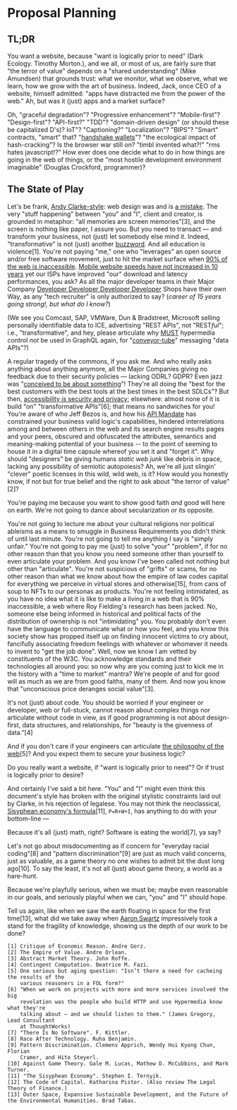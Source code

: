 # Proposal Planning

## TL;DR

You want a website, because "want is logically prior to need" (Dark Ecology. 
Timothy Morton.), and we all, or most of us, are fairly sure that "the terror 
of value" depends on a "shared understanding" (Mike Amundsen) that grounds 
trust: what we monitor, what we observe, what we learn, how we grow with the 
art of business. Indeed, Jack, once CEO of a website, himself admitted: "apps 
have distracted me from the power of the web." Ah, but was it (just) apps and 
a market surface?

Oh, "graceful degradation"? "Progressive enhancement"? "Mobile-first"? 
"Design-first"? "API-first?" "TDD"? "domain-driven design" (or should these be 
capitalized D's)? IoT"? "Captioning?" "Localization"? "BIPS"? 
"Smart" contracts, "smart" that? "[handshake wallets][handshake]"? "the 
ecological impact of hash-cracking"? Is the browser war still on? "timbl 
invented what?!" "rms hates javascript!?" How ever does one decide what to do 
in how things are going in the web of things, or the "most hostile development 
environment imaginable" (Douglas Crockford, programmer)?

## The State of Play

Let's be frank, [Andy Clarke-style][clarke]: web design was and is [a mistake][mistake]. 
The very "stuff happening" between "you" and "I", client and creator, is 
grounded in metaphor: "all memories are screen memories"[3], and the screen is nothing like paper, I assure you.
But you need to transact — and transform your business, not (just) let somebody 
else mind it. Indeed, "transformative" is not (just) another [buzzword][buzz]. And all 
education is violence[1]. You're not paying "me," one who "leverages" an open source and/or free software movement, just to hit the 
market surface when [90% of the web is inaccessible][inaccessible]. [Mobile website 
speeds have not increased in 10 years][needforspeed] yet our ISPs have improved "our" download 
and latency performances, you ask? As all the major developer teams in their Major Company [Developer Developer Developer Developer][dev4]
Shops have their own Way, as any "tech recruiter" is only authorized to say? (*career of 15 years going strong!, but what do I know?*)

(We see you Comcast, SAP, VMWare, Dun & Bradstreet, Microsoft selling personally identifiable data to ICE, advertising "REST APIs", not "REST*ful*"; i.e., "transformative", and hey, please articulate why [MUST][rfc2119] hypermedia control *not* be used in GraphQL again, for "[conveyor-tube][tube]" messaging "data APIs"?) 

A regular tragedy of the commons, if you ask me. And who really asks anything 
about anything anymore, all the Major Companies giving no feedback due to 
their security policies — lacking ODRL? GDPR? Even jazz was "[conceived to be 
about something][jazz]"! They're all doing the "best for the best customers with the best tools at the best times in the best SDLCs"? 
But then, [accessibility *is* security and privacy][privacy]; elsewhere: 
almost none of it is build "on" "transformative APIs"[6]; that means no 
sandwiches for you! You're aware of who Jeff Bezos is, and how his 
[API Mandate][apimandate] has constrained your business valid logic's capabilities, hindered 
interrelations among and between others in the web and its search engine 
results pages and your peers, obscured and obfuscated the attributes, 
semantics and meaning-making potential of your business -- to the point of 
seeming to house it in a digital time capsule whereof you set it and "forget 
it". Why should "designers" be giving humans *static web junk* like debris in 
space, lacking any possibility of semiotic autopoiesis? Ah, we're all just 
slingin' "clever" poetic licenses in this wild, wild web, is it? How would you 
honestly know, if not but for true belief and the right to ask about "the 
terror of value"[2]?

You're paying me because you want to show good faith *and* good will here on 
earth. We're not going to dance about secularization or its opposite. 

You're not going to lecture me about your cultural religions nor political ableisms as a means to smuggle in 
Business Requirements you didn't think of until last minute. You're not going 
to tell me anything I say is "simply unfair." You're not going to pay me (just) to solve "your" "problem", 
if for no other reason than that you know you need someone other than 
yourself to even articulate your problem. And you know I've been called 
not nothing but other than "articulate". You're not suspicious of "grifts" 
or scams, for no other reason than what we know about how the empire of law codes 
capital for everything we perceive in virtual stores and otherwise[15], from 
cans of soup to NFTs to our personas as products. You're not feeling 
intimidated, as you have no idea what it is like to make a living in 
a web that is 90% inaccessible, a web where Roy Fielding's research 
has been jacked. No, someone else being informed in historical and 
political facts of the distribution of ownership is not "intimidating" 
you. You probably don't even have the language to communicate what 
or how you feel, and you know this society show has propped itself 
up on finding innocent victims to cry about, fancifully associating 
freedom feelings with whatever or whomever it needs to invent to 
"get the job done". Well, now we know I am vetted by constituents 
of the W3C. You acknowledge standards and their technologies all 
around you: so now why are you coming just to kick me in the history 
with a "time to market" mantra? We're people of and for good will 
as much as we are from good faiths, many of them. And now you know 
that "unconscious price deranges social value"[3].

It's not (just) about code. You should be worried if your engineer 
or developer, web or full-stuck, cannot reason about complex things 
nor articulate without code in view, as if good programming is not 
about design-first, data structures, and relationships, for "beauty 
is the givenness of data."[4]

And if you don't care if your engineers can articulate [the philosophy 
of the web][phil][5]? And you expect them to secure your business logic? 

Do you really want a website, if "want is logically prior to need"? 
Or if trust is logically prior to desire?

And certainly I've said a bit here. "You" and "I" might even think 
this document's style has broken with the original stylistic constraints 
laid out by Clarke, in his rejection of legalese. You may not think 
the neoclassical, [Sisyphean economy's formula][sisyphean][11], `P=R+W+I`, has anything 
to do with your bottom-line — 

Because it's all (just) math, right? Software is eating the world[7], ya say?

Let's not go about misdocumenting as if concern for "everyday racial coding"[8] 
and "pattern discrimination"[9] are just as much valid concerns, just as 
valuable, as a game theory no one wishes to admit bit the dust long ago[10]. To say 
the least, it's not all (just) about game theory, a world as a hare-hunt.

Because we're playfully serious, when we must be; maybe even reasonable in our 
goals, and seriously playful when we can, "you" and "I" should hope.

Tell us again, like when we saw the earth floating in space for the first time[13], 
what did we take away when [Aaron Swartz][swartz] impressively took a stand for the 
fragility of knowledge, showing us the depth of our work to be done?

```
[1] Critique of Economic Reason. Andre Gorz.
[2] The Empire of Value. Andre Orlean.
[3] Abstract Market Theory. John Roffe.
[4] Contingent Computation. Beatrice M. Fazi.
[5] One serious but aging question: "Isn’t there a need for cacheing the results of the  
    various reasoners in a FOL form?" 
[6] "When we work on projects with more and more services involved the big  
    revelation was the people who build HTTP and use Hypermedia know what they're  
    talking about — and we should listen to them." (James Gregory, Lead Consultant  
    at ThoughtWorks)
[7] "There Is No Software". F. Kittler.
[8] Race After Technology. Ruha Benjamin.
[9] Pattern Discrimination. Clemens Apprich, Wendy Hui Kyong Chun, Florian 
    Cramer, and Hito Steyerl.
[10] Against Game Theory. Gale M. Lucas, Mathew D. McCubbins, and Mark Turner.
[11] "The Sisyphean Economy". Stephen I. Ternyik.
[12] The Code of Capital. Katharina Pistor. (Also review The Legal Theory of Finance.)
[13] Outer Space, Expansive Sustainable Development, and the Future of the Environmental Humanities. Brad Tabas.
```

[clarke]: https://stuffandnonsense.co.uk/projects/contract-killer/#contract
[inaccessible]: https://abilitynet.org.uk/news-blogs/inaccessible-websites-keep-disabled-people-out-work-abilitynet-tells-government-taskforce
[mistake]: http://motherfuckingwebsite.com/
[buzz]: https://roy.gbiv.com/untangled/2008/rest-apis-must-be-hypertext-driven
[apimandate]: https://nordicapis.com/the-bezos-api-mandate-amazons-manifesto-for-externalization/
[phil]: https://www.w3.org/community/philoweb/2014/01/15/syllogism/ 
[handshake]: https://github.com/kyokan/bob-wallet
[needforspeed]: https://www.nngroup.com/articles/the-need-for-speed/
[sisyphean]: https://www.researchgate.net/publication/314687329_The_Sisyphean_Economy
[dev4]: https://www.youtube.com/watch?v=Vhh_GeBPOhs
[privacy]: https://www.boia.org/blog/accessibility-is-privacy-and-security
[swartz]: https://en.wikipedia.org/wiki/United_States_v._Swartz
[rfc2119]: https://tools.ietf.org/html/rfc2119
[tube]: https://www.sciencedirect.com/science/article/abs/pii/S0020025504002385
[jazz]: http://www.organissimo.org/forum/index.php?/topic/32325-tri-axium-writings-excerpt-vol-1-world-music/
